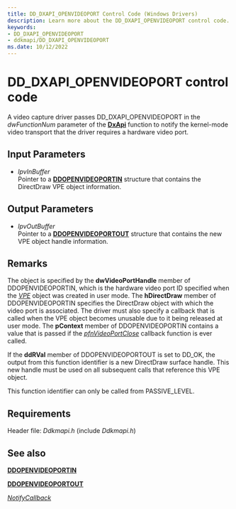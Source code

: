 ```yaml
---
title: DD_DXAPI_OPENVIDEOPORT Control Code (Windows Drivers)
description: Learn more about the DD_DXAPI_OPENVIDEOPORT control code.
keywords:
- DD_DXAPI_OPENVIDEOPORT
- ddkmapi/DD_DXAPI_OPENVIDEOPORT
ms.date: 10/12/2022
---
```


# DD\_DXAPI\_OPENVIDEOPORT control code

A video capture driver passes DD\_DXAPI\_OPENVIDEOPORT in the *dwFunctionNum* parameter of the [**DxApi**](nf-dxapi-dxapi.md) function to notify the kernel-mode video transport that the driver requires a hardware video port.

## Input Parameters

- *lpvInBuffer*  
    Pointer to a [**DDOPENVIDEOPORTIN**](/windows/win32/api/ddkmapi/ns-ddkmapi-ddopenvideoportin) structure that contains the DirectDraw VPE object information.

## Output Parameters

- *lpvOutBuffer*  
    Pointer to a [**DDOPENVIDEOPORTOUT**](/windows/win32/api/ddkmapi/ns-ddkmapi-ddopenvideoportout) structure that contains the new VPE object handle information.

## Remarks

The object is specified by the **dwVideoPortHandle** member of DDOPENVIDEOPORTIN, which is the hardware video port ID specified when the [*VPE*](vpe-callback-functions.md) object was created in user mode. The **hDirectDraw** member of DDOPENVIDEOPORTIN specifies the DirectDraw object with which the video port is associated. The driver must also specify a callback that is called when the VPE object becomes unusable due to it being released at user mode. The **pContext** member of DDOPENVIDEOPORTIN contains a value that is passed if the [*pfnVideoPortClose*](/windows/win32/api/ddkmapi/ns-ddkmapi-ddopenvideoportin#members) callback function is ever called.

If the **ddRVal** member of DDOPENVIDEOPORTOUT is set to DD\_OK, the output from this function identifier is a new DirectDraw surface handle. This new handle must be used on all subsequent calls that reference this VPE object.

This function identifier can only be called from PASSIVE\_LEVEL.

## Requirements

Header file: *Ddkmapi.h* (include *Ddkmapi.h*)

## See also

[**DDOPENVIDEOPORTIN**](/windows/win32/api/ddkmapi/ns-ddkmapi-ddopenvideoportin)

[**DDOPENVIDEOPORTOUT**](/windows/win32/api/ddkmapi/ns-ddkmapi-ddopenvideoportout)

[*NotifyCallback*](notify-callback-functions-in-a-video-capture-driver.md)
